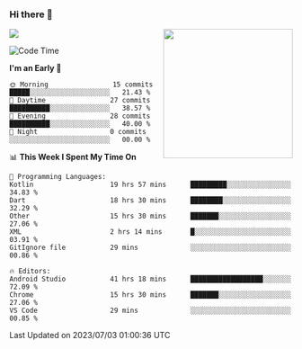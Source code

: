 ### Hi there 👋

![](https://metrics.lecoq.io/itaowu?template=classic&config.timezone=Asia%2FShanghai)
<img align='right' src="https://media.giphy.com/media/M9gbBd9nbDrOTu1Mqx/giphy.gif" width="230">

<!--START_SECTION:waka-->
![Code Time](http://img.shields.io/badge/Code%20Time-181%20hrs%2051%20mins-blue)

**I'm an Early 🐤** 

```text
🌞 Morning                15 commits          █████░░░░░░░░░░░░░░░░░░░░   21.43 % 
🌆 Daytime                27 commits          ██████████░░░░░░░░░░░░░░░   38.57 % 
🌃 Evening                28 commits          ██████████░░░░░░░░░░░░░░░   40.00 % 
🌙 Night                  0 commits           ░░░░░░░░░░░░░░░░░░░░░░░░░   00.00 % 
```


📊 **This Week I Spent My Time On** 

```text
💬 Programming Languages: 
Kotlin                   19 hrs 57 mins      █████████░░░░░░░░░░░░░░░░   34.83 % 
Dart                     18 hrs 30 mins      ████████░░░░░░░░░░░░░░░░░   32.29 % 
Other                    15 hrs 30 mins      ███████░░░░░░░░░░░░░░░░░░   27.06 % 
XML                      2 hrs 14 mins       █░░░░░░░░░░░░░░░░░░░░░░░░   03.91 % 
GitIgnore file           29 mins             ░░░░░░░░░░░░░░░░░░░░░░░░░   00.86 % 

🔥 Editors: 
Android Studio           41 hrs 18 mins      ██████████████████░░░░░░░   72.09 % 
Chrome                   15 hrs 30 mins      ███████░░░░░░░░░░░░░░░░░░   27.06 % 
VS Code                  29 mins             ░░░░░░░░░░░░░░░░░░░░░░░░░   00.85 % 
```


 Last Updated on 2023/07/03 01:00:36 UTC
<!--END_SECTION:waka-->

<!--
**itaowu/itaowu** is a ✨ _special_ ✨ repository because its `README.md` (this file) appears on your GitHub profile.

Here are some ideas to get you started:

- 🔭 I’m currently working on ...
- 🌱 I’m currently learning ...
- 👯 I’m looking to collaborate on ...
- 🤔 I’m looking for help with ...
- 💬 Ask me about ...
- 📫 How to reach me: ...
- 😄 Pronouns: ...
- ⚡ Fun fact: ...
-->
